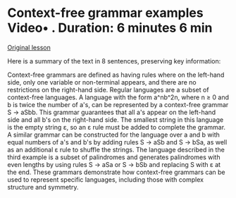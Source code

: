 # Context-free grammar examples Video• . Duration: 6 minutes 6 min

[Original lesson](https://www.coursera.org/learn/uol-fundamentals-of-computer-science/lecture/ylqMZ/context-free-grammar-examples)

Here is a summary of the text in 8 sentences, preserving key information:

Context-free grammars are defined as having rules where on the left-hand side, only one variable or non-terminal appears, and there are no restrictions on the right-hand side. Regular languages are a subset of context-free languages. A language with the form a^nb^2n, where n ≥ 0 and b is twice the number of a's, can be represented by a context-free grammar S → aSbb. This grammar guarantees that all a's appear on the left-hand side and all b's on the right-hand side. The smallest string in this language is the empty string ε, so an ε rule must be added to complete the grammar. A similar grammar can be constructed for the language over a and b with equal numbers of a's and b's by adding rules S → aSb and S → bSa, as well as an additional ε rule to shuffle the strings. The language described in the third example is a subset of palindromes and generates palindromes with even lengths by using rules S → aSa or S → bSb and replacing S with ε at the end. These grammars demonstrate how context-free grammars can be used to represent specific languages, including those with complex structure and symmetry.

